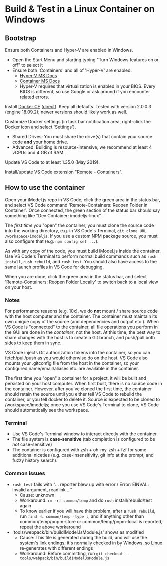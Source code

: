 # Build & Test in a Linux Container on Windows

## Bootstrap

Ensure both Containers and Hyper-V are enabled in Windows.

- Open the Start Menu and starting typing "Turn Windows features on or off" to select it
- Ensure both 'Containers' and all of 'Hyper-V' are enabled.
  - [Hyper-V MS Docs](https://docs.microsoft.com/virtualization/hyper-v-on-windows/quick-start/enable-hyper-v)
  - [Container MS Docs](https://docs.microsoft.com/virtualization/windowscontainers/quick-start/quick-start-windows-10-linux)
  - Hyper-V requires that virtualization is enabled in your BIOS. Every BIOS is different, so use Google or ask around if you encounter related errors.

Install [Docker CE](https://hub.docker.com/editions/community/docker-ce-desktop-windows) ([direct](https://download.docker.com/win/stable/Docker%20for%20Windows%20Installer.exe)). Keep all defaults. Tested with version 2.0.0.3 (engine 18.09.2); newer versions should likely work as well.

Customize Docker settings (in task bar notification area, right-click the Docker icon and select 'Settings').
- Shared Drives: You must share the drive(s) that contain your source code **and** your home drive.
- Advanced: Building is resource-intensive; we recommend at least 4 vCPUs and 4 GB of RAM.

Update VS Code to at least 1.35.0 (May 2019).

Install/update VS Code extension "Remote - Containers".

## How to use the container

Open your iModel.js repo in VS Code, click the green area in the status bar, and select VS Code command 'Remote-Containers: Reopen Folder in Container'. Once connected, the green section of the status bar should say something like "Dev Container: imodeljs-linux".

The *first time* you "open" the container, you must clone the source code into the working directory, e.g. in VS Code's Terminal, `git clone URL /workspace/imodeljs`. If you use a custom NPM package source, you must also configure that (e.g. `npm config set ...`).

As with any copy of the code, you must build iModel.js inside the container. Use VS Code's Terminal to perform normal build commands such as `rush install`, `rush rebuild`, and `rush test`. You should also have access to the same launch profiles in VS Code for debugging.

When you are done, click the green area in the status bar, and select 'Remote-Containers: Reopen Folder Locally' to switch back to a local view on your host.

### Notes

For performance reasons (e.g. 10x), we do **not** mount / share source code with the host computer and the container. The container must maintain its own unique copy of the source (and dependencies and output etc.). When VS Code is "connected" to the container, all file operations you perform in the GUI are done in the *container*, not the host. At this time, the best way to share changes with the host is to create a Git branch, and push/pull both sides to keep them in sync.

VS Code injects Git authorization tokens into the container, so you can fetch/pull/push as you would otherwise do on the host. VS Code also mounts your .gitconfig file from the host in the container, so your configured name/email/aliases etc. are available in the container.

The first time you "open" a container for a project, it will be built and persisted on your host computer. When first built, there is no source code in the container. However, after you've cloned the first time, the container should retain the source until you either tell VS Code to rebuild the container, or you tell docker to delete it. Source is expected to be cloned to /workspace/imodeljs; once you use VS Code's Terminal to clone, VS Code should automatically see the workspace.

### Terminal

- Use VS Code's Terminal window to interact directly with the container.
- The file system is **case-sensitive** (tab completion is configured to be *not* case-sensitive)
- The container is configured with zsh + oh-my-zsh + fzf for some additional niceties (e.g. case-insensitivity, git info at the prompt, and fuzzy history search).

### Common issues

- `rush test` fails with "... reporter blew up with error \\ Error: EINVAL: invalid argument, readlink ..."
  - Cause: unknown
  - Workaround: `rm -rf common/temp` and do `rush` install/rebuild/test again
  - To know earlier if you will have this problem, after a `rush rebuild`, run `find -L common/temp -type l`, and if anything other than common/temp/pnpm-store or common/temp/pnpm-local is reported, repeat the above workaround
- 'tools/webpack/bin/buildIModelJsModule.js' shows as modified
  - Cause: This file is generated during the build, and will use the system's link endings; it's normally checked in by Windows, so Linux re-generates with different endings
  - Workaround: Before committing, run `git checkout -- tools/webpack/bin/buildIModelJsModule.js`
